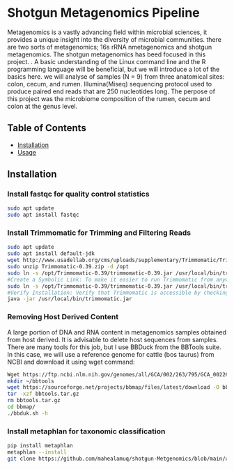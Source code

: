 # Shotgun Metagenomics Pipeline
Metagenomics is a vastly advancing field within microbial sciences, it provides a unique insight into the diversity of microbial communities. there are two sorts of metagenomics; 16s rRNA nmetagenomics and shotgun metagenomics. The shotgun metagenomics has beed focused in this project. . A basic understanding of the Linux command line and the R programming language will be beneficial, but we will introduce a lot of the basics here. we will analyse of samples (N = 9) from three anatomical sites: colon, cecum, and rumen. Illumina(Miseq) sequencing protocol used to produce paired end reads that are 250 nucleotides long. The perpose of this project was the microbiome composition of the rumen, cecum and colon at the genus level.
## Table of Contents
- [Installation](#installation)
- [Usage](#usage)
## Installation
### Install fastqc for quality control statistics
```sh
sudo apt update
sudo apt install fastqc
```
### Install Trimmomatic for Trimming and Filtering Reads
```sh
sudo apt update
sudo apt install default-jdk
wget http://www.usadellab.org/cms/uploads/supplementary/Trimmomatic/Trimmomatic-0.39.zip
sudo unzip Trimmomatic-0.39.zip -d /opt
sudo ln -s /opt/Trimmomatic-0.39/trimmomatic-0.39.jar /usr/local/bin/trimmomatic.jar
#Create a Symbolic Link: To make it easier to run Trimmomatic from anywhere, create a symbolic link to the trimmomatic-0.39.jar file in a directory that is included #in your PATH, such as /usr/local/bin
sudo ln -s /opt/Trimmomatic-0.39/trimmomatic-0.39.jar /usr/local/bin/trimmomatic.jar
#Verify Installation: Verify that Trimmomatic is accessible by checking its version. You can run the following command:
java -jar /usr/local/bin/trimmomatic.jar
```
### Removing Host Derived Content
A large portion of DNA and RNA content in metagenomics samples obtained from host derived. It is advisable to delete host sequences from samples. There are many tools for this job, but I use BBDuck from the BBTools suite. In this case, we will use a reference genome for cattle (bos taurus) from NCBI and download it using wget command:
```sh
Wget https://ftp.ncbi.nlm.nih.gov/genomes/all/GCA/002/263/795/GCA_002263795.4_ARS-UCD2.0/GCA_002263795.4_ARS-UCD2.0_genomic.fna.gz
mkdir ~/bbtools
wget https://sourceforge.net/projects/bbmap/files/latest/download -O bbtools.tar.gz
tar -xzf bbtools.tar.gz
rm bbtools.tar.gz
cd bbmap/
./bbduk.sh -h
```
### Install metaphlan for taxonomic classification
```sh
pip install metaphlan
metaphlan --install
git clone https://github.com/mahealamuq/shotgun-Metgenomics/blob/main/upstream_analysis.sh
